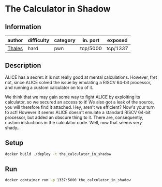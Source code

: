 # The Calculator in Shadow

## Information
| author                       | difficulty | category | in. port | exposed  |
|------------------------------|------------|----------|----------|----------|
| [Thales](https://thalium.re) | hard       | pwn      | tcp/5000 | tcp/1337 |

## Description
ALICE has a secret: it is not really good at mental calculations. However, fret not, since ALICE solved the issue by emulating a RISCV 64-bit processor, and running a custom calculator on top of it.

We think that we may gain some way to fight ALICE by exploiting its calculator, so we secured an access to it! We also got a leak of the source, you will therefore find it attached. Hey, aren't we efficient? Now's your turn to act! However it seems ALICE doesn't emulate a standard RISCV 64-bit processor, but added an obscure thing to it. There are, consequently, custom instuctions in the calculator code. Well, now that seems very shady...

## Setup
```bash
docker build ./deploy -t the_calculator_in_shadow
```

## Run
```bash
docker container run -p 1337:5000 the_calculator_in_shadow
```